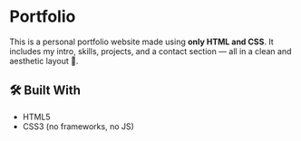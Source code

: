 # Portfolio
This is a personal portfolio website made using **only HTML and CSS**.
It includes my intro, skills, projects, and a contact section — all in a clean and aesthetic layout 💖.
## 🛠️ Built With

- HTML5  
- CSS3 (no frameworks, no JS)
